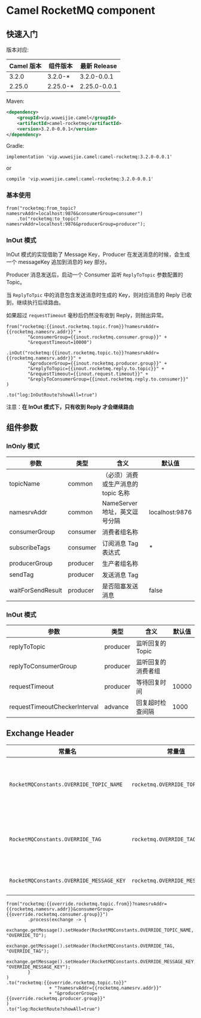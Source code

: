 # Camel RocketMQ component

## 快速入门

版本对应:

| Camel 版本 | 组件版本 | 最新 Release |
|---|---|---|
| 3.2.0 | 3.2.0-* | 3.2.0-0.0.1 |
| 2.25.0 | 2.25.0-* | 2.25.0-0.0.1

Maven:
```xml
<dependency>
    <groupId>vip.wuweijie.camel</groupId>
    <artifactId>camel-rocketmq</artifactId>
    <version>3.2.0-0.0.1</version>
</dependency>
```

Gradle:
```
implementation 'vip.wuweijie.camel:camel-rocketmq:3.2.0-0.0.1'
```
or
```
compile 'vip.wuweijie.camel:camel-rocketmq:3.2.0-0.0.1'
```

### 基本使用
```
from("rocketmq:from_topic?namesrvAddr=localhost:9876&consumerGroup=consumer")
    .to("rocketmq:to_topic?namesrvAddr=localhost:9876&producerGroup=producer");
```

### InOut 模式

InOut 模式的实现借助了 Message Key，Producer 在发送消息的时候，会生成一个 messageKey 追加到消息的 key 部分。

Producer 消息发送后，启动一个 Consumer 监听 `ReplyToTopic` 参数配置的 Topic。

当 `ReplyToTpic` 中的消息包含发送消息时生成的 Key，则对应消息的 Reply 已收到，继续执行后续路由。

如果超过 `requestTimeout` 毫秒后仍然没有收到 Reply，则抛出异常。

```
from("rocketmq:{{inout.rocketmq.topic.from}}?namesrvAddr={{rocketmq.namesrv.addr}}" +
        "&consumerGroup={{inout.rocketmq.consumer.group}}" +
        "&requestTimeout=10000")

.inOut("rocketmq:{{inout.rocketmq.topic.to}}?namesrvAddr={{rocketmq.namesrv.addr}}" +
        "&producerGroup={{inout.rocketmq.producer.group}}" +
        "&replyToTopic={{inout.rocketmq.reply.to.topic}}" +
        "&requestTimeout={{inout.request.timeout}}" +
        "&replyToConsumerGroup={{inout.rocketmq.reply.to.consumer}}"
)

.to("log:InOutRoute?showAll=true")
```



注意：**在 InOut 模式下，只有收到 Reply 才会继续路由**

## 组件参数

### InOnly 模式

| 参数 | 类型 | 含义 | 默认值 |
|---|---|---|---|
| topicName | common | （必须）消费或生产消息的 topic 名称 |  | 
| namesrvAddr | common | NameServer 地址，英文逗号分隔 | localhost:9876 |
| consumerGroup | consumer | 消费者组名称 |  |
| subscribeTags | consumer | 订阅消息 Tag 表达式 | * |
| producerGroup | producer | 生产者组名称 |  | 
| sendTag | producer | 发送消息 Tag |  |
| waitForSendResult | producer | 是否阻塞发送消息 | false |


### InOut 模式

| 参数 | 类型 | 含义 | 默认值 |
|---|---|---|---|
| replyToTopic | producer | 监听回复的 Topic ||
| replyToConsumerGroup | producer | 监听回复的消费者组 ||
| requestTimeout | producer | 等待回复时间 | 10000 |
| requestTimeoutCheckerInterval | advance | 回复超时检查间隔 | 1000 |

## Exchange Header

| 常量名 | 常量值 | 含义 |
|---|---|---| 
| `RocketMQConstants.OVERRIDE_TOPIC_NAME` | `rocketmq.OVERRIDE_TOPIC_NAME` | 覆盖路由配置的消息 Topic |
| `RocketMQConstants.OVERRIDE_TAG` | `rocketmq.OVERRIDE_TAG` | 覆盖路由配置的消息 Tag |
| `RocketMQConstants.OVERRIDE_MESSAGE_KEY` | `rocketmq.OVERRIDE_MESSAGE_KEY` | 设置消息 Key |

```
from("rocketmq:{{override.rocketmq.topic.from}}?namesrvAddr={{rocketmq.namesrv.addr}}&consumerGroup={{override.rocketmq.consumer.group}}")
        .process(exchange -> {
            exchange.getMessage().setHeader(RocketMQConstants.OVERRIDE_TOPIC_NAME, "OVERRIDE_TO");
            exchange.getMessage().setHeader(RocketMQConstants.OVERRIDE_TAG, "OVERRIDE_TAG");
            exchange.getMessage().setHeader(RocketMQConstants.OVERRIDE_MESSAGE_KEY, "OVERRIDE_MESSAGE_KEY");
        }
)
.to("rocketmq:{{override.rocketmq.topic.to}}"
                + "?namesrvAddr={{rocketmq.namesrv.addr}}"
                + "&producerGroup={{override.rocketmq.producer.group}}"
)
.to("log:RocketRoute?showAll=true")
```